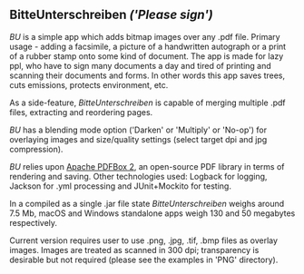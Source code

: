 ## BitteUnterschreiben *('Please sign')*

*BU* is a simple app which adds bitmap images over any .pdf file. Primary usage - adding a facsimile, a picture of a 
handwritten autograph or a print of a rubber stamp onto some kind of document. The app is made for lazy ppl, who have to 
sign many documents a day and tired of printing and scanning their documents and forms. In other words this app saves 
trees, cuts emissions, protects environment, etc.

As a side-feature, *BitteUnterschreiben* is capable of merging multiple .pdf files, extracting and reordering pages.

*BU* has a blending mode option ('Darken' or 'Multiply' or 'No-op') for overlaying images and size/quality settings 
(select target dpi and jpg compression).

*BU* relies upon [Apache PDFBox 2](https://pdfbox.apache.org), an open-source PDF library in terms of rendering and 
saving. Other technologies used: Logback for logging, Jackson for .yml processing and JUnit+Mockito for testing.

In a compiled as a single .jar file state *BitteUnterschreiben* weighs around 7.5 Mb, macOS and Windows standalone apps 
weigh 130 and 50 megabytes respectively.

Current version requires user to use .png, .jpg, .tif, .bmp files as overlay images. Images are treated as scanned in 
300 dpi; transparency is desirable but not required (please see the examples in 'PNG' directory). 
